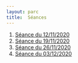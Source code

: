 ```yaml
---
layout: parc
title:  Séances
---
```


1. [Séance du 12/11/2020](seances/seance-2020-11-12.md)
2. [Séance du 19/11/2020](seances/seance-2020-11-19.md)
3. [Séance du 26/11/2020](seances/seance-2020-11-26.md)
4. [Séance du 03/12/2020](seances/seance-2020-12-03.md)